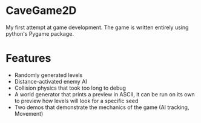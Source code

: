 # CaveGame2D
My first attempt at game development. The game is written entirely using python's Pygame package.

# Features
- Randomly generated levels
- Distance-activated enemy AI
- Collision physics that took too long to debug
- A world generator that prints a preview in ASCII, it can be run on its own to preview how levels will look for a specific seed
- Two demos that demonstrate the mechanics of the game (AI tracking, Movement)
